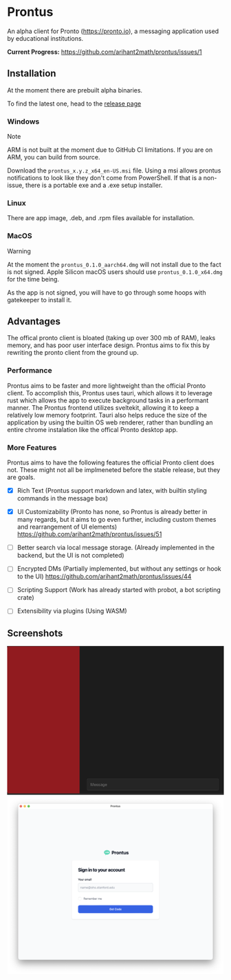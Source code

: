 # Prontus

An alpha client for Pronto (https://pronto.io), a messaging application used by educational institutions.

**Current Progress:** https://github.com/arihant2math/prontus/issues/1

## Installation

At the moment there are prebuilt alpha binaries.

To find the latest one, head to the [release page](https://github.com/arihant2math/prontus/releases)

### Windows

> [!NOTE]
> ARM is not built at the moment due to GitHub CI limitations. If you are on ARM, you can build from source.

Download the `prontus_x.y.z_x64_en-US.msi` file.
Using a msi allows prontus notifications to look like they don't come from PowerShell. If that is a non-issue, there is a portable exe and a .exe setup installer.

### Linux
There are app image, .deb, and .rpm files available for installation.

### MacOS

> [!WARNING]
> At the moment the `prontus_0.1.0_aarch64.dmg` will not install due to the fact is not signed.
> Apple Silicon macOS users should use `prontus_0.1.0_x64.dmg` for the time being.

As the app is not signed, you will have to go through some hoops with gatekeeper to install it.

## Advantages
The offical pronto client is bloated (taking up over 300 mb of RAM), leaks memory, and has poor user interface design. Prontus aims to fix this by rewriting the pronto client from the ground up.

### Performance
Prontus aims to be faster and more lightweight than the official Pronto client. To accomplish this, Prontus uses tauri, which allows it to leverage rust which allows the app to execute background tasks in a performant manner. The Prontus frontend utilizes sveltekit, allowing it to keep a relatively low memory footprint. Tauri also helps reduce the size of the application by using the builtin OS web renderer, rather than bundling an entire chrome instalation like the offical Pronto desktop app.  

### More Features
Prontus aims to have the following features the official Pronto client does not. These might not all be implmeneted before the stable release, but they are goals.

- [x] Rich Text (Prontus support markdown and latex, with builtin styling commands in the message box)
- [x] UI Customizability (Pronto has none, so Prontus is already better in many regards, but it aims to go even further, including custom themes and rearrangement of UI elements) https://github.com/arihant2math/prontus/issues/51
- [ ] Better search via local message storage. (Already implemented in the backend, but the UI is not completed)
- [ ] Encrypted DMs (Partially implemented, but without any settings or hook to the UI) https://github.com/arihant2math/prontus/issues/44
- [ ] Scripting Support (Work has already started with probot, a bot scripting crate)
- [ ] Extensibility via plugins (Using WASM)

 

## Screenshots
![screenshot.png](screenshots/screenshot.png)
![login.png](screenshots/login.png)
